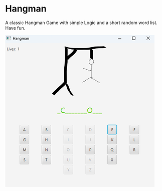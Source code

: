 # Hangman
A classic Hangman Game with simple Logic and a short random word list.
Have fun.

![img.png](img.png)